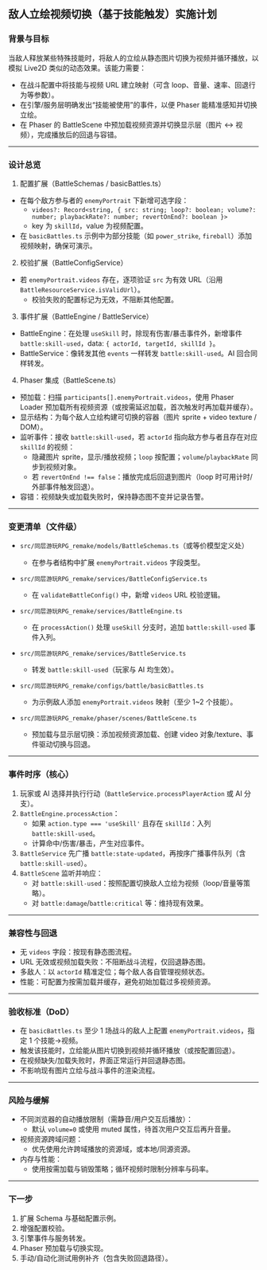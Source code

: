 ## 敌人立绘视频切换（基于技能触发）实施计划

### 背景与目标

当敌人释放某些特殊技能时，将敌人的立绘从静态图片切换为视频并循环播放，以模拟 Live2D 类似的动态效果。该能力需要：

- 在战斗配置中将技能与视频 URL 建立映射（可含 loop、音量、速率、回退行为等参数）。
- 在引擎/服务层明确发出“技能被使用”的事件，以便 Phaser 能精准感知并切换立绘。
- 在 Phaser 的 BattleScene 中预加载视频资源并切换显示层（图片 <-> 视频），完成播放后的回退与容错。

---

### 设计总览

1) 配置扩展（BattleSchemas / basicBattles.ts）

- 在每个敌方参与者的 `enemyPortrait` 下新增可选字段：
  - `videos?: Record<string, { src: string; loop?: boolean; volume?: number; playbackRate?: number; revertOnEnd?: boolean }>`
  - key 为 `skillId`，value 为视频配置。
- 在 `basicBattles.ts` 示例中为部分技能（如 `power_strike`, `fireball`）添加视频映射，确保可演示。

2) 校验扩展（BattleConfigService）

- 若 `enemyPortrait.videos` 存在，逐项验证 `src` 为有效 URL（沿用 `BattleResourceService.isValidUrl`）。
  - 校验失败的配置标记为无效，不阻断其他配置。

3) 事件扩展（BattleEngine / BattleService）

- BattleEngine：在处理 `useSkill` 时，除现有伤害/暴击事件外，新增事件 `battle:skill-used`，data: `{ actorId, targetId, skillId }`。
- BattleService：像转发其他 `events` 一样转发 `battle:skill-used`。AI 回合同样转发。

4) Phaser 集成（BattleScene.ts）

- 预加载：扫描 `participants[].enemyPortrait.videos`，使用 Phaser Loader 预加载所有视频资源（或按需延迟加载，首次触发时再加载并缓存）。
- 显示结构：为每个敌人立绘构建可切换的容器（图片 sprite + video texture / DOM）。
- 监听事件：接收 `battle:skill-used`，若 `actorId` 指向敌方参与者且存在对应 `skillId` 的视频：
  - 隐藏图片 sprite，显示/播放视频；`loop` 按配置；`volume`/`playbackRate` 同步到视频对象。
  - 若 `revertOnEnd !== false`：播放完成后回退到图片（loop 时可用计时/外部事件触发回退）。
- 容错：视频缺失或加载失败时，保持静态图不变并记录告警。

---

### 变更清单（文件级）

- `src/同层游玩RPG_remake/models/BattleSchemas.ts`（或等价模型定义处）
  - 在参与者结构中扩展 `enemyPortrait.videos` 字段类型。

- `src/同层游玩RPG_remake/services/BattleConfigService.ts`
  - 在 `validateBattleConfig()` 中，新增 `videos` URL 校验逻辑。

- `src/同层游玩RPG_remake/services/BattleEngine.ts`
  - 在 `processAction()` 处理 `useSkill` 分支时，追加 `battle:skill-used` 事件入列。

- `src/同层游玩RPG_remake/services/BattleService.ts`
  - 转发 `battle:skill-used`（玩家与 AI 均生效）。

- `src/同层游玩RPG_remake/configs/battle/basicBattles.ts`
  - 为示例敌人添加 `enemyPortrait.videos` 映射（至少 1~2 个技能）。

- `src/同层游玩RPG_remake/phaser/scenes/BattleScene.ts`
  - 预加载与显示层切换：添加视频资源加载、创建 video 对象/texture、事件驱动切换与回退。

---

### 事件时序（核心）

1. 玩家或 AI 选择并执行行动（`BattleService.processPlayerAction` 或 AI 分支）。
2. `BattleEngine.processAction`：
   - 如果 `action.type === 'useSkill'` 且存在 `skillId`：入列 `battle:skill-used`。
   - 计算命中/伤害/暴击，产生对应事件。
3. `BattleService` 先广播 `battle:state-updated`，再按序广播事件队列（含 `battle:skill-used`）。
4. `BattleScene` 监听并响应：
   - 对 `battle:skill-used`：按照配置切换敌人立绘为视频（loop/音量等策略）。
   - 对 `battle:damage`/`battle:critical` 等：维持现有效果。

---

### 兼容性与回退

- 无 `videos` 字段：按现有静态图流程。
- URL 无效或视频加载失败：不阻断战斗流程，仅回退静态图。
- 多敌人：以 `actorId` 精准定位；每个敌人各自管理视频状态。
- 性能：可配置为按需加载并缓存，避免初始加载过多视频资源。

---

### 验收标准（DoD）

- 在 `basicBattles.ts` 至少 1 场战斗的敌人上配置 `enemyPortrait.videos`，指定 1 个技能→视频。
- 触发该技能时，立绘能从图片切换到视频并循环播放（或按配置回退）。
- 在视频缺失/加载失败时，界面正常运行并回退静态图。
- 不影响现有图片立绘与战斗事件的渲染流程。

---

### 风险与缓解

- 不同浏览器的自动播放限制（需静音/用户交互后播放）：
  - 默认 `volume=0` 或使用 muted 属性，待首次用户交互后再升音量。
- 视频资源跨域问题：
  - 优先使用允许跨域播放的资源域，或本地/同源资源。
- 内存与性能：
  - 使用按需加载与销毁策略；循环视频时限制分辨率与码率。

---

### 下一步

1) 扩展 Schema 与基础配置示例。
2) 增强配置校验。
3) 引擎事件与服务转发。
4) Phaser 预加载与切换实现。
5) 手动/自动化测试用例补齐（包含失败回退路径）。













